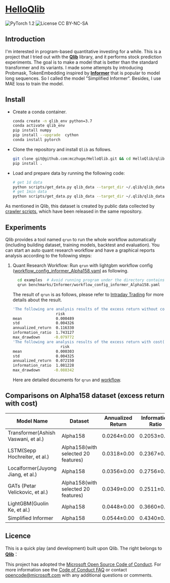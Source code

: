 # [HelloQlib](https://github.com/mczhuge/HelloQlib)

![PyTorch 1.2](https://img.shields.io/badge/PyTorch%20-%23EE4C2C.svg?style=plastic)
![License CC BY-NC-SA](https://img.shields.io/badge/license-CC_BY--NC--SA--green.svg?style=plastic)

## Introduction
I'm interested in program-based quantitative investing for a while. 
This is a project that I tried out with the **[Qlib](https://github.com/microsoft/qlib)** library, and it performs stock prediction experiments.
The goal is to make a model that is better than the standard transformer and its variants.
I made some attempts by introducing Probmask, TokenEmbedding inspired by **[Informer](https://github.com/zhouhaoyi/Informer2020)** that is popular to model long sequences. So I called the model "Simplified Informer". Besides, I use MAE loss to train the model. 

## Install
* Create a conda container.
    ```bash
    conda create -n qlib_env python=3.7
    conda activate qlib_env
    pip install numpy
    pip install --upgrade  cython   
    conda install pytorch    
    ```
* Clone the repository and install ``Qlib`` as follows.
    ```bash
    git clone git@github.com:mczhuge/HelloQlib.git && cd HelloQlib/qlib
    pip install .
    ```

* Load and prepare data by running the following code:
  ```bash
  # get 1d data
  python scripts/get_data.py qlib_data --target_dir ~/.qlib/qlib_data/cn_data --region cn
  # get 1min data
  python scripts/get_data.py qlib_data --target_dir ~/.qlib/qlib_data/cn_data_1min --region cn --interval 1min
  ```

As mentioned in Qlib, this dataset is created by public data collected by [crawler scripts](scripts/data_collector/), which have been released in
the same repository.


## Experiments
Qlib provides a tool named `qrun` to run the whole workflow automatically (including building dataset, training models, backtest and evaluation). You can start an auto quant research workflow and have a graphical reports analysis according to the following steps: 

1. Quant Research Workflow: Run  `qrun` with lightgbm workflow config ([workflow_config_informer_Alpha158.yaml](qlib/examples/benchmarks/Informer/workflow_config_informer_Alpha158.yaml) as following.
    ```bash
      cd examples  # Avoid running program under the directory contains `qlib`
      qrun benchmarks/Informer/workflow_config_informer_Alpha158.yaml
    ```
    The result of `qrun` is as follows, please refer to [Intraday Trading](https://qlib.readthedocs.io/en/latest/) for more details about the result. 

    ```bash
    'The following are analysis results of the excess return without cost(1day).'
                       risk
    mean               0.000489
    std                0.004326
    annualized_return  0.116330
    information_ratio  1.743127
    max_drawdown      -0.079772
    'The following are analysis results of the excess return with cost(1day).'
                         risk
    mean               0.000303
    std                0.004325
    annualized_return  0.072150
    information_ratio  1.081228
    max_drawdown      -0.088342
    ```
    Here are detailed documents for `qrun` and [workflow](https://qlib.readthedocs.io/en/latest/component/workflow.html).

## Comparisons on Alpha158 dataset (excess return with cost)

| Model Name                               | Dataset                             |  Annualized Return | Information Ratio | Max Drawdown |
|------------------------------------------|-------------------------------------|-------------------|-------------------|--------------|
| Transformer(Ashish Vaswani, et al.)      | Alpha158                            | 0.0264±0.00 | 0.2053±0.02 | 0.0407±0.00 | 0.3273±0.02 | 0.0273±0.02       | 0.3970±0.26       | -0.1101±0.02 |
| LSTM(Sepp Hochreiter, et al.)            | Alpha158(with selected 20 features) | 0.0318±0.00 | 0.2367±0.04 | 0.0435±0.00 | 0.3389±0.03 | 0.0381±0.03       | 0.5561±0.46       | -0.1207±0.04 |
| Localformer(Juyong Jiang, et al.)        | Alpha158                            | 0.0356±0.00 | 0.2756±0.03 | 0.0468±0.00 | 0.3784±0.03 | 0.0438±0.02       | 0.6600±0.33       | -0.0952±0.02 |
| GATs (Petar Velickovic, et al.)          | Alpha158(with selected 20 features) | 0.0349±0.00 | 0.2511±0.01 | 0.0462±0.00 | 0.3564±0.01 | 0.0497±0.01       | 0.7338±0.19       | -0.0777±0.02 |
| LightGBM(Guolin Ke, et al.)              | Alpha158                            | 0.0448±0.00 | 0.3660±0.00 | 0.0469±0.00 | 0.3877±0.00 | 0.0901±0.00       | 1.0164±0.00       | -0.1038±0.00 |
| Simplified Informer   | Alpha158                            | 0.0544±0.00 | 0.4340±0.00 | 0.0523±0.00 | 0.4284±0.01 | 0.1168±0.01       | 1.3384±0.12       | -0.1036±0.01 |

## Licence
This is a quick play (and development) built upon Qlib. The right belongs to **[Qlib](https://github.com/microsoft/qlib)**：

This project has adopted the [Microsoft Open Source Code of Conduct](https://opensource.microsoft.com/codeofconduct/).
For more information see the [Code of Conduct FAQ](https://opensource.microsoft.com/codeofconduct/faq/) or
contact [opencode@microsoft.com](mailto:opencode@microsoft.com) with any additional questions or comments.
